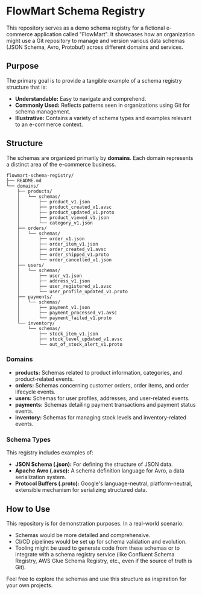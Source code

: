 # FlowMart Schema Registry

This repository serves as a demo schema registry for a fictional e-commerce application called "FlowMart". It showcases how an organization might use a Git repository to manage and version various data schemas (JSON Schema, Avro, Protobuf) across different domains and services.

## Purpose

The primary goal is to provide a tangible example of a schema registry structure that is:

*   **Understandable:** Easy to navigate and comprehend.
*   **Commonly Used:** Reflects patterns seen in organizations using Git for schema management.
*   **Illustrative:** Contains a variety of schema types and examples relevant to an e-commerce context.

## Structure

The schemas are organized primarily by **domains**. Each domain represents a distinct area of the e-commerce business.

```
flowmart-schema-registry/
├── README.md
└── domains/
    ├── products/
    │   └── schemas/
    │       ├── product_v1.json
    │       ├── product_created_v1.avsc
    │       ├── product_updated_v1.proto
    │       ├── product_viewed_v1.json
    │       └── category_v1.json
    ├── orders/
    │   └── schemas/
    │       ├── order_v1.json
    │       ├── order_item_v1.json
    │       ├── order_created_v1.avsc
    │       ├── order_shipped_v1.proto
    │       └── order_cancelled_v1.json
    ├── users/
    │   └── schemas/
    │       ├── user_v1.json
    │       ├── address_v1.json
    │       ├── user_registered_v1.avsc
    │       └── user_profile_updated_v1.proto
    ├── payments/
    │   └── schemas/
    │       ├── payment_v1.json
    │       ├── payment_processed_v1.avsc
    │       └── payment_failed_v1.proto
    └── inventory/
        └── schemas/
            ├── stock_item_v1.json
            ├── stock_level_updated_v1.avsc
            └── out_of_stock_alert_v1.proto
```

### Domains

*   **products:** Schemas related to product information, categories, and product-related events.
*   **orders:** Schemas concerning customer orders, order items, and order lifecycle events.
*   **users:** Schemas for user profiles, addresses, and user-related events.
*   **payments:** Schemas detailing payment transactions and payment status events.
*   **inventory:** Schemas for managing stock levels and inventory-related events.

### Schema Types

This registry includes examples of:

*   **JSON Schema (.json):** For defining the structure of JSON data.
*   **Apache Avro (.avsc):** A schema definition language for Avro, a data serialization system.
*   **Protocol Buffers (.proto):** Google's language-neutral, platform-neutral, extensible mechanism for serializing structured data.

## How to Use

This repository is for demonstration purposes. In a real-world scenario:

*   Schemas would be more detailed and comprehensive.
*   CI/CD pipelines would be set up for schema validation and evolution.
*   Tooling might be used to generate code from these schemas or to integrate with a schema registry service (like Confluent Schema Registry, AWS Glue Schema Registry, etc., even if the source of truth is Git).

Feel free to explore the schemas and use this structure as inspiration for your own projects. 